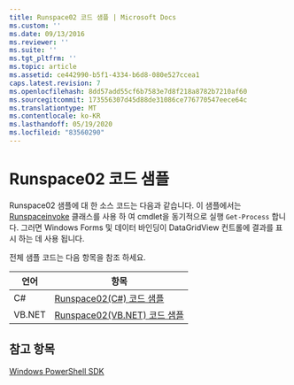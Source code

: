 ```yaml
---
title: Runspace02 코드 샘플 | Microsoft Docs
ms.custom: ''
ms.date: 09/13/2016
ms.reviewer: ''
ms.suite: ''
ms.tgt_pltfrm: ''
ms.topic: article
ms.assetid: ce442990-b5f1-4334-b6d8-080e527ccea1
caps.latest.revision: 7
ms.openlocfilehash: 8dd57add55cf6b7583e7d8f218a8782b7210af60
ms.sourcegitcommit: 173556307d45d88de31086ce776770547eece64c
ms.translationtype: MT
ms.contentlocale: ko-KR
ms.lasthandoff: 05/19/2020
ms.locfileid: "83560290"
---
```

# <a name="runspace02-code-samples"></a>Runspace02 코드 샘플

Runspace02 샘플에 대 한 소스 코드는 다음과 같습니다. 이 샘플에서는 [Runspaceinvoke](/dotnet/api/System.Management.Automation.RunspaceInvoke) 클래스를 사용 하 여 cmdlet을 동기적으로 실행 `Get-Process` 합니다. 그러면 Windows Forms 및 데이터 바인딩이 DataGridView 컨트롤에 결과를 표시 하는 데 사용 됩니다.

전체 샘플 코드는 다음 항목을 참조 하세요.

|언어|항목|
|--------------|-----------|
|C#|[Runspace02(C#) 코드 샘플](./runspace02-csharp-code-sample.md)|
|VB.NET|[Runspace02(VB.NET) 코드 샘플](./runspace02-vb-net-code-sample.md)|

## <a name="see-also"></a>참고 항목

[Windows PowerShell SDK](../windows-powershell-reference.md)
